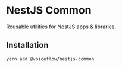 # NestJS Common

Reusable utilities for NestJS apps & libraries.

## Installation

```sh
yarn add @voiceflow/nestjs-common
```
